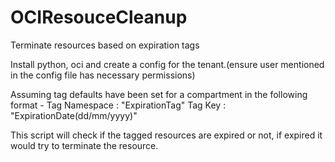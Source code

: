 # OCIResouceCleanup
Terminate resources based on expiration tags

Install python, oci and create a config for the tenant.(ensure user mentioned in the config file has necessary permissions)

Assuming tag defaults have been set for a compartment in the following format - 
Tag Namespace : "ExpirationTag"
Tag Key : "ExpirationDate(dd/mm/yyyy)"

This script will check if the tagged resources are expired or not, if expired it would try to terminate the resource.

